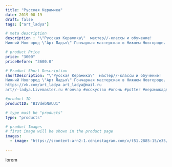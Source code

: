 ```yaml
---
title: "Русская Керамика"
date: 2019-08-19
draft: false
tags: ["art_ladya"]

# meta description
description : "\"Русская Керамика\"  мастер//-классы и обучение!
Нижний Новгород \"Арт Ладья\" Гончарная мастерская в Нижнем Новгороде. Изготовление керамики и мастер//-классы"

# product Price
price: "3000"
priceBefore: "3600.0"

# Product Short Description
shortDescription: "\"Русская Керамика\"  мастер//-классы и обучение!
Нижний Новгород \"Арт Ладья\" Гончарная мастерская в Нижнем Новгороде. Изготовление керамики и мастер//-классы по обучению. 
https://vk.com/art_ladya art_ladya@mail.ru 
art//-ladya.Livemaster.ru #гончар #исскуство #огонь #potter #керамикадляинтерьера #керамикаручнаяработа #гончарнаямастерская #керамиканазаказ #handmade #посудаизглины #керамика #гончарнаяпосуда #эксклюзивнаякерамика #dishes #decor #ceramicar #nntoday #claygoods #фестиваль #earthenware #ceramic #design #fire #нижнийновгород #ceramicart #гончарныйкруг #clay #авторскаякерамика #мастеркласс #русскаякерамика"

#product ID
productID: "B1VdebNAUU1"

# type must be "products"
type: "products"

# product Images
# first image will be shown in the product page
images:
  - image: "https://scontent-arn2-1.cdninstagram.com/v/t51.2885-15/e35/67088419_2507991882610454_1855947474920162115_n.jpg?tp=1&_nc_ht=scontent-arn2-1.cdninstagram.com&_nc_cat=102&_nc_ohc=_oR-gfcSh-sAX928lCz&ccb=7-4&oh=45e2551f03d6ce4049ced823b5c46c7a&oe=6084A443&_nc_sid=86f79a&ig_cache_key=MjExMzcyNTIzNDI2MjY1NjMwOQ%3D%3D.2-ccb7-4"

---
```

lorem
